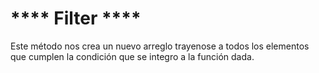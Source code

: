 # **** Filter ****

Este método nos crea un nuevo arreglo trayenose a todos los elementos que cumplen la condición que se integro a la función dada.

